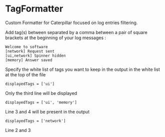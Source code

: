 TagFormatter
============

Custom Formatter for Caterpillar focused on log entries filtering.

Add tag(s) between separated by a comma between a pair of square brackets at the beginning of your log messages :
```
Welcome to software
[network] Request sent
[ui,network] Spinner hidden
[memory] Answer saved
```

Specify the white list of tags you want to keep in the output in the white list at the top of the file
```
displayedTags = ['ui']
```
Only the third line will be displayed
```
displayedTags = ['ui', 'memory']
```
Line 3 and 4 will be present in the output
```
displayedTags = ['network']
```
Line 2 and 3